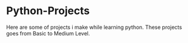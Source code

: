 # Python-Projects
Here are some of projects i make while learning python. These projects goes from Basic to Medium Level.
